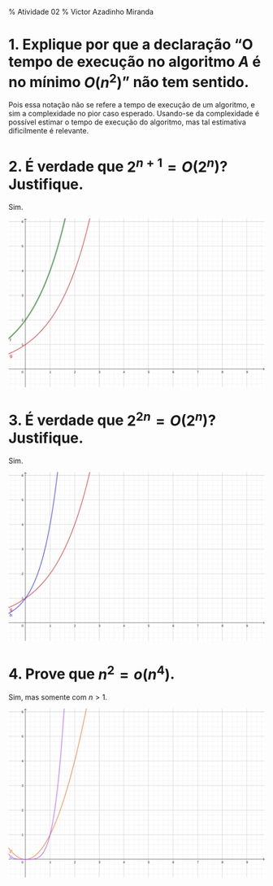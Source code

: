 % Atividade 02
% Victor Azadinho Miranda

# 1. Explique por que a declaração “O tempo de execução no algoritmo $A$ é no mínimo $O(n^2)$” não tem sentido.

Pois essa notação não se refere a tempo de execução de um algoritmo, e sim a complexidade no pior caso esperado. Usando-se da complexidade é possível estimar o tempo de execução do algoritmo, mas tal estimativa dificilmente é relevante.

# 2. É verdade que $2^{n+1}=O(2^n)$? Justifique.

Sim.

![$f(n)=2^{n+1}$ $g(n)=2^n$](./e2.png)

# 3. É verdade que $2^{2n}=O(2^n)$? Justifique.

Sim.

![$h(n)=2^{2n}$ $g(n)=2^n$](./e3.png)

# 4. Prove que $n^2=o(n^4)$.

Sim, mas somente com $n>1$.

![$p(n)=n^2$ $q(n)=n^4$](./e4.png)